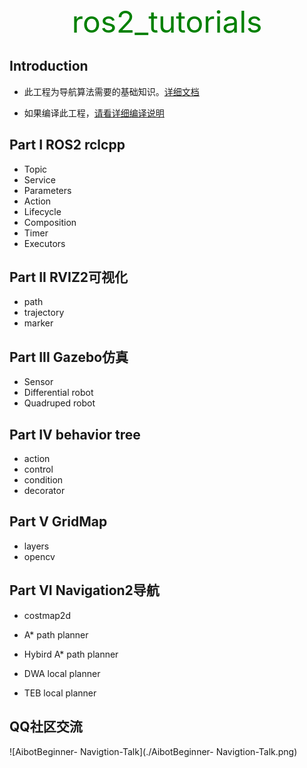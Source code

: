 <center> <font color='green' size=10> ros2_tutorials </font>  </center>

## Introduction

* 此工程为导航算法需要的基础知识。[详细文档](https://ros2-tutorials.readthedocs.io/en/latest/#)

* 如果编译此工程，[请看详细编译说明](https://ros2-tutorials.readthedocs.io/en/latest/_source/inroduction/ROS2-Inroduction.html)

## Part I ROS2 rclcpp

* Topic
* Service
* Parameters
* Action
* Lifecycle
* Composition
* Timer
* Executors

## Part II RVIZ2可视化

* path
* trajectory
* marker

## Part III Gazebo仿真

* Sensor
* Differential robot
* Quadruped robot

## Part IV behavior tree

* action
* control
* condition
* decorator

## Part V GridMap

* layers
* opencv

## Part VI Navigation2导航

* costmap2d

* A*  path planner

* Hybird A* path planner

* DWA local planner

* TEB local planner


## QQ社区交流

![AibotBeginner- Navigtion-Talk](./AibotBeginner- Navigtion-Talk.png)


